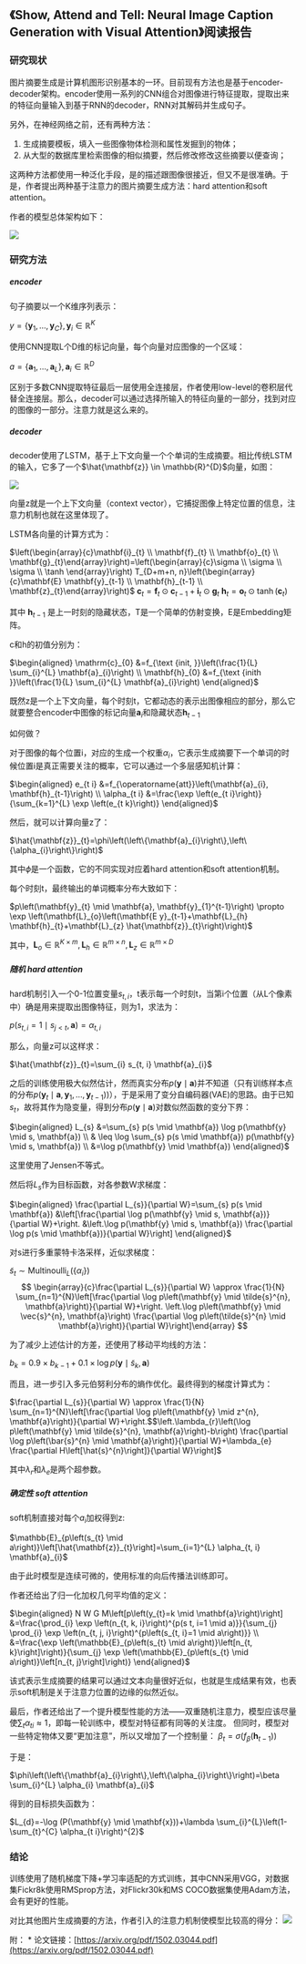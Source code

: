 ## 《Show, Attend and Tell: Neural Image Caption Generation with Visual Attention》阅读报告


### 研究现状
图片摘要生成是计算机图形识别基本的一环。目前现有方法也是基于encoder-decoder架构。encoder使用一系列的CNN组合对图像进行特征提取，提取出来的特征向量输入到基于RNN的decoder，RNN对其解码并生成句子。

另外，在神经网络之前，还有两种方法：
1. 生成摘要模板，填入一些图像物体检测和属性发掘到的物体；
2. 从大型的数据库里检索图像的相似摘要，然后修改修改这些摘要以便查询；

这两种方法都使用一种泛化手段，是的描述跟图像很接近，但又不是很准确。于是，作者提出两种基于注意力的图片摘要生成方法：hard attention和soft attention。

作者的模型总体架构如下：

![](./images/微信图片_20211031204255.png)

### 研究方法

##### encoder

句子摘要以一个K维序列表示：

$y=\left\{\mathbf{y}_{1}, \ldots, \mathbf{y}_{C}\right\}, \mathbf{y}_{i} \in \mathbb{R}^{K}$

使用CNN提取L个D维的标记向量，每个向量对应图像的一个区域：

$a=\left\{\mathbf{a}_{1}, \ldots, \mathbf{a}_{L}\right\}, \mathbf{a}_{i} \in \mathbb{R}^{D}$

区别于多数CNN提取特征最后一层使用全连接层，作者使用low-level的卷积层代替全连接层。那么，decoder可以通过选择所输入的特征向量的一部分，找到对应的图像的一部分。注意力就是这么来的。

##### decoder

decoder使用了LSTM，基于上下文向量一个个单词的生成摘要。相比传统LSTM的输入，它多了一个$\hat{\mathbf{z}} \in \mathbb{R}^{D}$向量，如图：

![](./images/微信图片_20211031205510.png)

向量z就是一个上下文向量（context vector），它捕捉图像上特定位置的信息，注意力机制也就在这里体现了。

LSTM各向量的计算方式为：

$\left(\begin{array}{c}\mathbf{i}_{t} \\ \mathbf{f}_{t} \\ \mathbf{o}_{t} \\ \mathbf{g}_{t}\end{array}\right)=\left(\begin{array}{c}\sigma \\ \sigma \\ \sigma \\ \tanh \end{array}\right) T_{D+m+n, n}\left(\begin{array}{c}\mathbf{E} \mathbf{y}_{t-1} \\ \mathbf{h}_{t-1} \\ \mathbf{z}_{t}\end{array}\right)$
$\mathbf{c}_{t}=\mathbf{f}_{t} \odot \mathbf{c}_{t-1}+\mathbf{i}_{t} \odot \mathbf{g}_{t}$
$\mathbf{h}_{t}=\mathbf{o}_{t} \odot \tanh \left(\mathbf{c}_{t}\right)$

其中 $\mathbf{h}_{t-1}$ 是上一时刻的隐藏状态，T是一个简单的仿射变换，E是Embedding矩阵。

c和h的初值分别为：

$\begin{aligned} \mathrm{c}_{0} &=f_{\text {init, }}\left(\frac{1}{L} \sum_{i}^{L} \mathbf{a}_{i}\right) \\ \mathbf{h}_{0} &=f_{\text {inith }}\left(\frac{1}{L} \sum_{i}^{L} \mathbf{a}_{i}\right) \end{aligned}$

既然z是一个上下文向量，每个时刻t，它都动态的表示出图像相应的部分，那么它就要整合encoder中图像的标记向量$\mathbf{a}_{i}$和隐藏状态$\mathbf{h}_{t-1}$

如何做？

对于图像的每个位置i，对应的生成一个权重$\alpha_{i}$，它表示生成摘要下一个单词的时候位置i是真正需要关注的概率，它可以通过一个多层感知机计算：

$\begin{aligned} e_{t i} &=f_{\operatorname{att}}\left(\mathbf{a}_{i}, \mathbf{h}_{t-1}\right) \\ \alpha_{t i} &=\frac{\exp \left(e_{t i}\right)}{\sum_{k=1}^{L} \exp \left(e_{t k}\right)} \end{aligned}$

然后，就可以计算向量z了：

$\hat{\mathbf{z}}_{t}=\phi\left(\left\{\mathbf{a}_{i}\right\},\left\{\alpha_{i}\right\}\right)$

其中$\phi$是一个函数，它的不同实现对应着hard attention和soft attention机制。

每个时刻t，最终输出的单词概率分布大致如下：

$p\left(\mathbf{y}_{t} \mid \mathbf{a}, \mathbf{y}_{1}^{t-1}\right) \propto \exp \left(\mathbf{L}_{o}\left(\mathbf{E y}_{t-1}+\mathbf{L}_{h} \mathbf{h}_{t}+\mathbf{L}_{z} \hat{\mathbf{z}}_{t}\right)\right)$

其中，$\mathbf{L}_{o} \in \mathbb{R}^{K \times m}, \mathbf{L}_{h} \in \mathbb{R}^{m \times n}, \mathbf{L}_{z} \in \mathbb{R}^{m \times D}$


##### 随机 hard attention

hard机制引入一个0-1位置变量$s_{t, i}$，t表示每一个时刻t，当第i个位置（从L个像素中）确是用来提取出图像特征，则为1，求法为：

$p\left(s_{t, i}=1 \mid s_{j<t}, \mathbf{a}\right)=\alpha_{t, i}$

那么，向量z可以这样求：

$\hat{\mathbf{z}}_{t}=\sum_{i} s_{t, i} \mathbf{a}_{i}$

之后的训练使用极大似然估计，然而真实分布$p(\mathbf{y} \mid \mathbf{a})$并不知道（只有训练样本点的分布$\left.p\left(\mathbf{y}_{t} \mid \mathbf{a}, \mathbf{y}_{1}, \ldots, \mathbf{y}_{t-1}\right)\right)$），于是采用了变分自编码器(VAE)的思路。由于已知$s_{t}$，故将其作为隐变量，得到分布$p(\mathbf{y} \mid \mathbf{a})$对数似然函数的变分下界：

$\begin{aligned} L_{s} &=\sum_{s} p(s \mid \mathbf{a}) \log p(\mathbf{y} \mid s, \mathbf{a}) \\ & \leq \log \sum_{s} p(s \mid \mathbf{a}) p(\mathbf{y} \mid s, \mathbf{a}) \\ &=\log p(\mathbf{y} \mid \mathbf{a}) \end{aligned}$

这里使用了Jensen不等式。

然后将$L_s$作为目标函数，对各参数W求梯度：

$\begin{aligned} \frac{\partial L_{s}}{\partial W}=\sum_{s} p(s \mid \mathbf{a}) &\left[\frac{\partial \log p(\mathbf{y} \mid s, \mathbf{a})}{\partial W}+\right. &\left.\log p(\mathbf{y} \mid s, \mathbf{a}) \frac{\partial \log p(s \mid \mathbf{a})}{\partial W}\right] \end{aligned}$

对s进行多重蒙特卡洛采样，近似求梯度：

$\tilde{s}_{t} \sim \operatorname{Multinoulli}_{L}\left(\left\{\alpha_{i}\right\}\right)$
$$
\begin{array}{c}\frac{\partial L_{s}}{\partial W} \approx \frac{1}{N} \sum_{n=1}^{N}\left[\frac{\partial \log p\left(\mathbf{y} \mid \tilde{s}^{n}, \mathbf{a}\right)}{\partial W}+\right.  \left.\log p\left(\mathbf{y} \mid \vec{s}^{n}, \mathbf{a}\right) \frac{\partial \log p\left(\tilde{s}^{n} \mid \mathbf{a}\right)}{\partial W}\right]\end{array}
$$

为了减少上述估计的方差，还使用了移动平均线的方法：

$b_{k}=0.9 \times b_{k-1}+0.1 \times \log p\left(\mathbf{y} \mid \tilde{s}_{k}, \mathbf{a}\right)$

而且，进一步引入多元伯努利分布的熵作优化。最终得到的梯度计算式为：

$\frac{\partial L_{s}}{\partial W} \approx \frac{1}{N} \sum_{n=1}^{N}\left[\frac{\partial \log p\left(\mathbf{y} \mid z^{n}, \mathbf{a}\right)}{\partial W}+\right.$$\left.\lambda_{r}\left(\log p\left(\mathbf{y} \mid \tilde{s}^{n}, \mathbf{a}\right)-b\right) \frac{\partial \log p\left(\bar{s}^{n} \mid \mathbf{a}\right)}{\partial W}+\lambda_{e} \frac{\partial H\left[\hat{s}^{n}\right]}{\partial W}\right]$

其中$\lambda_r$和$\lambda_e$是两个超参数。

##### 确定性 soft attention

soft机制直接对每个$a_i$加权得到z:

$\mathbb{E}_{p\left(s_{t} \mid a\right)}\left[\hat{\mathbf{z}}_{t}\right]=\sum_{i=1}^{L} \alpha_{t, i} \mathbf{a}_{i}$

由于此时模型是连续可微的，使用标准的向后传播法训练即可。

作者还给出了归一化加权几何平均值的定义：

$\begin{aligned} N W G M\left[p\left(y_{t}=k \mid \mathbf{a}\right)\right] &=\frac{\prod_{i} \exp \left(n_{t, k, i}\right)^{p(s t, i=1 \mid a)}}{\sum_{j} \prod_{i} \exp \left(n_{t, j, i}\right)^{p\left(s_{t, i}=1 \mid a\right)}} \\ &=\frac{\exp \left(\mathbb{E}_{p\left(s_{t} \mid a\right)}\left[n_{t, k}\right]\right)}{\sum_{j} \exp \left(\mathbb{E}_{p\left(s_{t} \mid a\right)}\left[n_{t, j}\right]\right)} \end{aligned}$


该式表示生成摘要的结果可以通过文本向量很好近似，也就是生成结果有效，也表示soft机制是关于注意力位置的边缘的似然近似。

最后，作者还给出了一个提升模型性能的方法——双重随机注意力，模型应该尽量使$\sum_{t} \alpha_{t i} \approx 1$，即每一轮训练中，模型对特征都有同等的关注度。
但同时，模型对一些特定物体又要“更加注意”，所以又增加了一个控制量：
$\beta_{t}=\sigma\left(f_{\beta}\left(\mathbf{h}_{t-1}\right)\right)$

于是：

$\phi\left(\left\{\mathbf{a}_{i}\right\},\left\{\alpha_{i}\right\}\right)=\beta \sum_{i}^{L} \alpha_{i} \mathbf{a}_{i}$

得到的目标损失函数为：

$L_{d}=-\log (P(\mathbf{y} \mid \mathbf{x}))+\lambda \sum_{i}^{L}\left(1-\sum_{t}^{C} \alpha_{t i}\right)^{2}$


### 结论

训练使用了随机梯度下降+学习率适配的方式训练，其中CNN采用VGG，对数据集Fickr8k使用RMSprop方法，对Flickr30k和MS COCO数据集使用Adam方法，会有更好的性能。

对比其他图片生成摘要的方法，作者引入的注意力机制使模型比较高的得分：
![](./images/微信图片_20211031220911.png)



附：
* 论文链接：[https://arxiv.org/pdf/1502.03044.pdf](https://arxiv.org/pdf/1502.03044.pdf)

